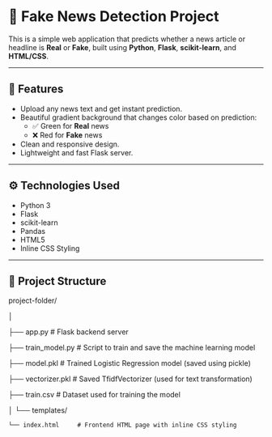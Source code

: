 # 📰 Fake News Detection Project

This is a simple web application that predicts whether a news article or headline is **Real** or **Fake**, built using **Python**, **Flask**, **scikit-learn**, and **HTML/CSS**.

---

## 📌 Features

- Upload any news text and get instant prediction.
- Beautiful gradient background that changes color based on prediction:
  - ✅ Green for **Real** news
  - ❌ Red for **Fake** news
- Clean and responsive design.
- Lightweight and fast Flask server.

---

## ⚙️ Technologies Used

- Python 3
- Flask
- scikit-learn
- Pandas
- HTML5
- Inline CSS Styling

---

## 📂 Project Structure

project-folder/

│

├── app.py             # Flask backend server

├── train_model.py     # Script to train and save the machine learning model

├── model.pkl          # Trained Logistic Regression model (saved using pickle)

├── vectorizer.pkl     # Saved TfidfVectorizer (used for text transformation)

├── train.csv          # Dataset used for training the model

│
└── templates/

    └── index.html     # Frontend HTML page with inline CSS styling
